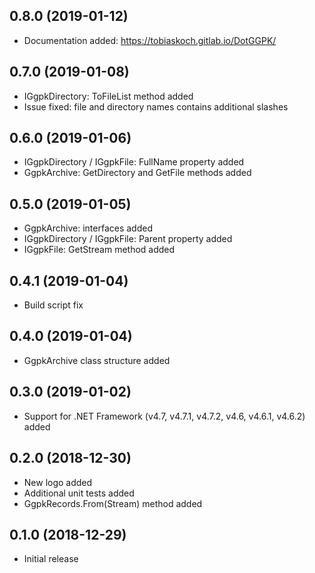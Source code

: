 ## 0.8.0 (2019-01-12)

- Documentation added: https://tobiaskoch.gitlab.io/DotGGPK/

## 0.7.0 (2019-01-08)

- IGgpkDirectory: ToFileList method added
- Issue fixed: file and directory names contains additional slashes

## 0.6.0 (2019-01-06)

- IGgpkDirectory / IGgpkFile: FullName property added
- GgpkArchive: GetDirectory and GetFile methods added

## 0.5.0 (2019-01-05)

- GgpkArchive: interfaces added
- IGgpkDirectory / IGgpkFile: Parent property added
- IGgpkFile: GetStream method added

## 0.4.1 (2019-01-04)

- Build script fix

## 0.4.0 (2019-01-04)

- GgpkArchive class structure added

## 0.3.0 (2019-01-02)

- Support for .NET Framework (v4.7, v4.7.1, v4.7.2, v4.6, v4.6.1, v4.6.2) added

## 0.2.0 (2018-12-30)

- New logo added
- Additional unit tests added
- GgpkRecords.From(Stream) method added

## 0.1.0 (2018-12-29)

- Initial release